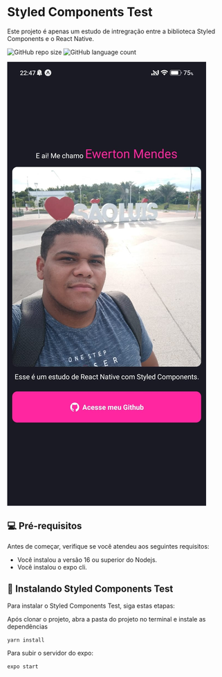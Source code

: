 # Styled Components Test

Este projeto é apenas um estudo de intregração entre a biblioteca Styled Components e o React Native.

![GitHub repo size](https://img.shields.io/github/repo-size/iuricode/README-template?style=for-the-badge)
![GitHub language count](https://img.shields.io/github/languages/count/iuricode/README-template?style=for-the-badge)

<img src="./src/assets/image.jpeg" alt="exemplo imagem">

## 💻 Pré-requisitos

Antes de começar, verifique se você atendeu aos seguintes requisitos:
* Você instalou a versão 16 ou superior do Nodejs.
* Você instalou o expo cli.

## 🚀 Instalando Styled Components Test

Para instalar o Styled Components Test, siga estas etapas:

Após clonar o projeto, abra a pasta do projeto no terminal e instale as dependências
```
yarn install
```

Para subir o servidor do expo:
```
expo start
```